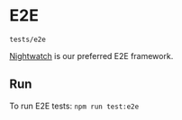 # E2E

`tests/e2e`

[Nightwatch](https://nightwatchjs.org/) is our preferred E2E framework.

## Run

To run E2E tests: `npm run test:e2e`